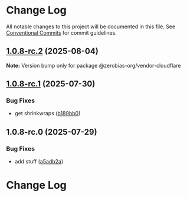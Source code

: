 # Change Log

All notable changes to this project will be documented in this file.
See [Conventional Commits](https://conventionalcommits.org) for commit guidelines.

## [1.0.8-rc.2](https://github.com/zerobias-org/vendor/compare/@zerobias-org/vendor-cloudflare@1.0.8-rc.1...@zerobias-org/vendor-cloudflare@1.0.8-rc.2) (2025-08-04)

**Note:** Version bump only for package @zerobias-org/vendor-cloudflare





## [1.0.8-rc.1](https://github.com/zerobias-org/vendor/compare/@zerobias-org/vendor-cloudflare@1.0.8-rc.0...@zerobias-org/vendor-cloudflare@1.0.8-rc.1) (2025-07-30)


### Bug Fixes

* get shrinkwraps ([b189bb0](https://github.com/zerobias-org/vendor/commit/b189bb0cf53ad66427530ccc0eab7824527942d3))





## 1.0.8-rc.0 (2025-07-29)


### Bug Fixes

* add stuff ([a5adb2a](https://github.com/zerobias-org/vendor/commit/a5adb2aecd0670c42e9077affecb6a047bf30fc6))





# Change Log
